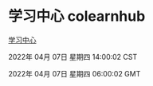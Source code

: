 # 学习中心 colearnhub
[学习中心](http://59.174.26.18:56308/colearnhub/)

2022年 04月 07日 星期四 14:00:02 CST

2022年 04月 07日 星期四 06:00:02 GMT
